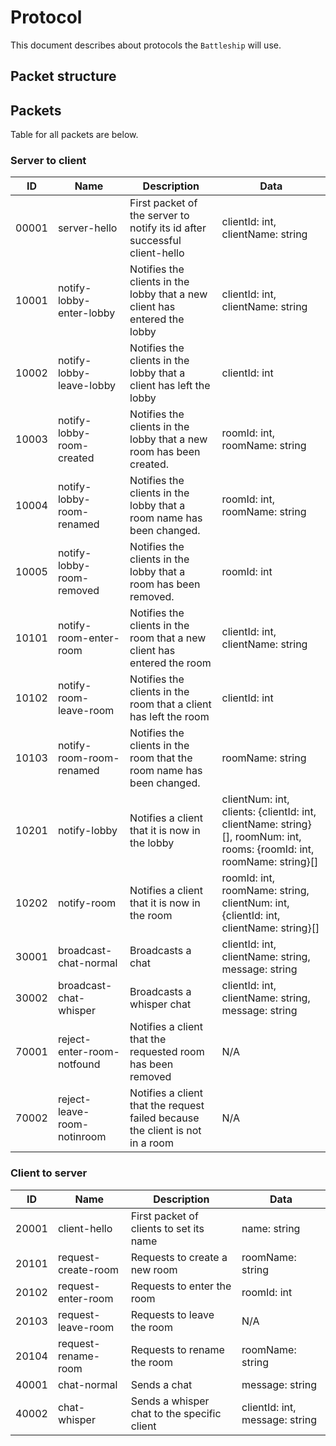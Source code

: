 # Protocol

This document describes about protocols the `Battleship` will use.

## Packet structure

## Packets

Table for all packets are below.

### Server to client

| ID | Name | Description | Data |
| --- | --- | --- | --- |
| 00001 | server-hello | First packet of the server to notify its id after successful client-hello | clientId: int, clientName: string |
| 10001 | notify-lobby-enter-lobby | Notifies the clients in the lobby that a new client has entered the lobby | clientId: int, clientName: string |
| 10002 | notify-lobby-leave-lobby | Notifies the clients in the lobby that a client has left the lobby | clientId: int |
| 10003 | notify-lobby-room-created | Notifies the clients in the lobby that a new room has been created. | roomId: int, roomName: string |
| 10004 | notify-lobby-room-renamed | Notifies the clients in the lobby that a room name has been changed. | roomId: int, roomName: string |
| 10005 | notify-lobby-room-removed | Notifies the clients in the lobby that a room has been removed. | roomId: int |
| 10101 | notify-room-enter-room | Notifies the clients in the room that a new client has entered the room | clientId: int, clientName: string |
| 10102 | notify-room-leave-room | Notifies the clients in the room that a client has left the room | clientId: int |
| 10103 | notify-room-room-renamed | Notifies the clients in the room that the room name has been changed. | roomName: string |
| 10201 | notify-lobby | Notifies a client that it is now in the lobby | clientNum: int, clients: {clientId: int, clientName: string}[], roomNum: int, rooms: {roomId: int, roomName: string}[] |
| 10202 | notify-room | Notifies a client that it is now in the room | roomId: int, roomName: string, clientNum: int, {clientId: int, clientName: string}[] |
| 30001 | broadcast-chat-normal | Broadcasts a chat | clientId: int, clientName: string, message: string |
| 30002 | broadcast-chat-whisper | Broadcasts a whisper chat | clientId: int, clientName: string, message: string |
| 70001 | reject-enter-room-notfound | Notifies a client that the requested room has been removed | N/A |
| 70002 | reject-leave-room-notinroom | Notifies a client that the request failed because the client is not in a room | N/A |

### Client to server

| ID | Name | Description | Data |
| --- | --- | --- | --- |
| 20001 | client-hello | First packet of clients to set its name | name: string |
| 20101 | request-create-room | Requests to create a new room | roomName: string |
| 20102 | request-enter-room | Requests to enter the room | roomId: int |
| 20103 | request-leave-room | Requests to leave the room | N/A |
| 20104 | request-rename-room | Requests to rename the room | roomName: string |
| 40001 | chat-normal | Sends a chat | message: string |
| 40002 | chat-whisper | Sends a whisper chat to the specific client | clientId: int, message: string |
